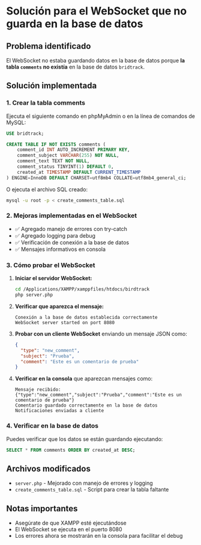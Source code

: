 # Solución para el WebSocket que no guarda en la base de datos

## Problema identificado
El WebSocket no estaba guardando datos en la base de datos porque **la tabla `comments` no existía** en la base de datos `bridtrack`.

## Solución implementada

### 1. Crear la tabla comments
Ejecuta el siguiente comando en phpMyAdmin o en la línea de comandos de MySQL:

```sql
USE bridtrack;

CREATE TABLE IF NOT EXISTS comments (
    comment_id INT AUTO_INCREMENT PRIMARY KEY,
    comment_subject VARCHAR(255) NOT NULL,
    comment_text TEXT NOT NULL,
    comment_status TINYINT(1) DEFAULT 0,
    created_at TIMESTAMP DEFAULT CURRENT_TIMESTAMP
) ENGINE=InnoDB DEFAULT CHARSET=utf8mb4 COLLATE=utf8mb4_general_ci;
```

O ejecuta el archivo SQL creado:
```bash
mysql -u root -p < create_comments_table.sql
```

### 2. Mejoras implementadas en el WebSocket
- ✅ Agregado manejo de errores con try-catch
- ✅ Agregado logging para debug
- ✅ Verificación de conexión a la base de datos
- ✅ Mensajes informativos en consola

### 3. Cómo probar el WebSocket

1. **Iniciar el servidor WebSocket:**
   ```bash
   cd /Applications/XAMPP/xamppfiles/htdocs/birdtrack
   php server.php
   ```

2. **Verificar que aparezca el mensaje:**
   ```
   Conexión a la base de datos establecida correctamente
   WebSocket server started on port 8080
   ```

3. **Probar con un cliente WebSocket** enviando un mensaje JSON como:
   ```json
   {
     "type": "new_comment",
     "subject": "Prueba",
     "comment": "Este es un comentario de prueba"
   }
   ```

4. **Verificar en la consola** que aparezcan mensajes como:
   ```
   Mensaje recibido: {"type":"new_comment","subject":"Prueba","comment":"Este es un comentario de prueba"}
   Comentario guardado correctamente en la base de datos
   Notificaciones enviadas a cliente
   ```

### 4. Verificar en la base de datos
Puedes verificar que los datos se están guardando ejecutando:
```sql
SELECT * FROM comments ORDER BY created_at DESC;
```

## Archivos modificados
- `server.php` - Mejorado con manejo de errores y logging
- `create_comments_table.sql` - Script para crear la tabla faltante

## Notas importantes
- Asegúrate de que XAMPP esté ejecutándose
- El WebSocket se ejecuta en el puerto 8080
- Los errores ahora se mostrarán en la consola para facilitar el debug
